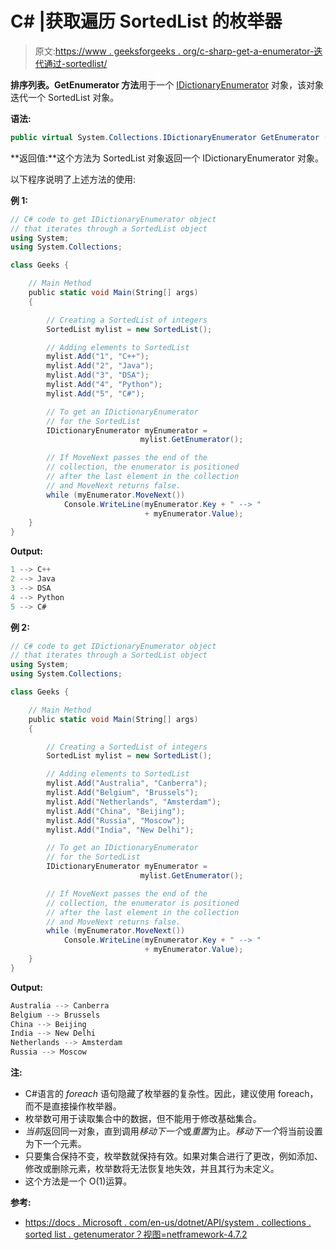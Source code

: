 # C# |获取遍历 SortedList 的枚举器

> 原文:[https://www . geeksforgeeks . org/c-sharp-get-a-enumerator-迭代通过-sortedlist/](https://www.geeksforgeeks.org/c-sharp-get-an-enumerator-that-iterates-through-the-sortedlist/)

**排序列表。GetEnumerator 方法**用于一个 [IDictionaryEnumerator](https://docs.microsoft.com/en-us/dotnet/api/system.collections.idictionaryenumerator?view=netframework-4.7.2) 对象，该对象迭代一个 SortedList 对象。

**语法:**

```cs
public virtual System.Collections.IDictionaryEnumerator GetEnumerator ();
```

**返回值:**这个方法为 SortedList 对象返回一个 IDictionaryEnumerator 对象。

以下程序说明了上述方法的使用:

**例 1:**

```cs
// C# code to get IDictionaryEnumerator object
// that iterates through a SortedList object
using System;
using System.Collections;

class Geeks {

    // Main Method
    public static void Main(String[] args)
    {

        // Creating a SortedList of integers
        SortedList mylist = new SortedList();

        // Adding elements to SortedList
        mylist.Add("1", "C++");
        mylist.Add("2", "Java");
        mylist.Add("3", "DSA");
        mylist.Add("4", "Python");
        mylist.Add("5", "C#");

        // To get an IDictionaryEnumerator
        // for the SortedList
        IDictionaryEnumerator myEnumerator = 
                             mylist.GetEnumerator();

        // If MoveNext passes the end of the
        // collection, the enumerator is positioned
        // after the last element in the collection
        // and MoveNext returns false.
        while (myEnumerator.MoveNext())
            Console.WriteLine(myEnumerator.Key + " --> "
                              + myEnumerator.Value);
    }
}
```

**Output:**

```cs
1 --> C++
2 --> Java
3 --> DSA
4 --> Python
5 --> C#

```

**例 2:**

```cs
// C# code to get IDictionaryEnumerator object
// that iterates through a SortedList object
using System;
using System.Collections;

class Geeks {

    // Main Method
    public static void Main(String[] args)
    {

        // Creating a SortedList of integers
        SortedList mylist = new SortedList();

        // Adding elements to SortedList
        mylist.Add("Australia", "Canberra");
        mylist.Add("Belgium", "Brussels");
        mylist.Add("Netherlands", "Amsterdam");
        mylist.Add("China", "Beijing");
        mylist.Add("Russia", "Moscow");
        mylist.Add("India", "New Delhi");

        // To get an IDictionaryEnumerator
        // for the SortedList
        IDictionaryEnumerator myEnumerator = 
                             mylist.GetEnumerator();

        // If MoveNext passes the end of the
        // collection, the enumerator is positioned
        // after the last element in the collection
        // and MoveNext returns false.
        while (myEnumerator.MoveNext())
            Console.WriteLine(myEnumerator.Key + " --> "
                              + myEnumerator.Value);
    }
}
```

**Output:**

```cs
Australia --> Canberra
Belgium --> Brussels
China --> Beijing
India --> New Delhi
Netherlands --> Amsterdam
Russia --> Moscow

```

**注:**

*   C#语言的 *foreach* 语句隐藏了枚举器的复杂性。因此，建议使用 foreach，而不是直接操作枚举器。
*   枚举数可用于读取集合中的数据，但不能用于修改基础集合。
*   *当前*返回同一对象，直到调用*移动下一个*或*重置*为止。*移动下一个*将当前设置为下一个元素。
*   只要集合保持不变，枚举数就保持有效。如果对集合进行了更改，例如添加、修改或删除元素，枚举数将无法恢复地失效，并且其行为未定义。
*   这个方法是一个 O(1)运算。

**参考:**

*   [https://docs . Microsoft . com/en-us/dotnet/API/system . collections . sorted list . getenumerator？视图=netframework-4.7.2](https://docs.microsoft.com/en-us/dotnet/api/system.collections.sortedlist.getenumerator?view=netframework-4.7.2)